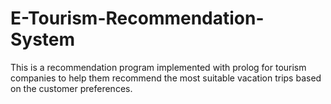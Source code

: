 # E-Tourism-Recommendation-System


This is a recommendation program implemented with prolog for tourism companies to help them recommend the most suitable vacation trips based on the customer preferences.
